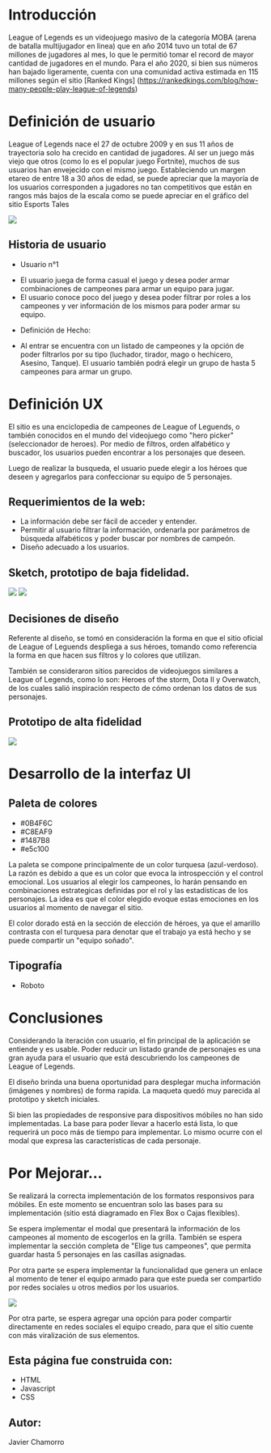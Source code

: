 # Introducción

League of Legends es un videojuego masivo de la categoría MOBA (arena de batalla multijugador en linea) que en año 2014 tuvo un total de 67 millones de jugadores al mes, lo que le permitió tomar el record de mayor cantidad de jugadores en el mundo. Para el año 2020, si bien sus números han bajado ligeramente, cuenta con una comunidad activa estimada en 115 millones según el sitio [Ranked Kings] (https://rankedkings.com/blog/how-many-people-play-league-of-legends)

# Definición de usuario

League of Legends nace el 27 de octubre 2009 y en sus 11 años de trayectoria solo ha crecido en cantidad de jugadores. Al ser un juego más viejo que otros (como lo es el popular juego Fortnite), muchos de sus usuarios han envejecido con el mismo juego. Estableciendo un margen etareo de entre 18 a 30 años de edad, se puede apreciar que la mayoría de los usuarios corresponden a jugadores no tan competitivos que están en rangos más bajos de la escala como se puede apreciar en el gráfico del sitio Esports Tales

<img src="imagenesREADME/lol competitivo.jpg">

## Historia de usuario

* Usuario n°1 

 - El usuario juega de forma casual el juego y desea poder armar combinaciones de campeones para armar un equipo para jugar.
 - El usuario conoce poco del juego y desea poder filtrar por roles a los campeones y ver información de los mismos para poder armar su equipo.
  * Definición de Hecho:
 -  Al entrar se encuentra con un listado de campeones y la opción de poder filtrarlos por su tipo (luchador, tirador, mago o hechicero, Asesino, Tanque). El usuario también podrá elegir un grupo de hasta 5 campeones para armar un grupo. 

# Definición UX

El sitio es una enciclopedia de campeones de League of Leguends, o también conocidos en el mundo del videojuego como "hero picker" (seleccionador de heroes). Por medio de filtros, orden alfabético y buscador, los usuarios pueden encontrar a los personajes que deseen.

Luego de realizar la busqueda, el usuario puede elegir a los héroes que deseen y agregarlos para confeccionar su equipo de 5 personajes. 

## Requerimientos de la web:

 - La información debe ser fácil de acceder y entender.
 - Permitir al usuario filtrar la información, ordenarla por parámetros de búsqueda alfabéticos y poder buscar por nombres de campeón. 
 - Diseño adecuado a los usuarios. 

## Sketch, prototipo de baja fidelidad.

<img src="imagenesREADME/sketch.jpg">

<img src="imagenesREADME/prototipo de baja fidelidad.png"> 

## Decisiones de diseño

Referente al diseño, se tomó en consideración la forma en que el sitio oficial de League of Leguends despliega a sus héroes, tomando como referencia la forma en que hacen sus filtros y lo colores que utilizan. 

También se consideraron sitios parecidos de videojuegos similares a League of Legends, como lo son: Heroes of the storm, Dota II y Overwatch, de los cuales salió inspiración respecto de cómo ordenan los datos de sus personajes. 

## Prototipo de alta fidelidad

<img src="imagenesREADME/prototipo de alta fidelidad.png"> 

# Desarrollo de la interfaz UI

## Paleta de colores

- #0B4F6C
- #C8EAF9
- #1487B8
- #e5c100

La paleta se compone principalmente de un color turquesa (azul-verdoso). La razón es debido a que es un color que evoca la introspección y el control emocional. Los usuarios al elegir los campeones, lo harán pensando en combinaciones estrategicas definidas por el rol y las estadísticas de los personajes. La idea es que el color elegido evoque estas emociones en los usuarios al momento de navegar el sitio.

El color dorado está en la sección de elección de héroes, ya que el amarillo contrasta con el turquesa para denotar que el trabajo ya está hecho y se puede compartir un "equipo soñado". 

## Tipografía

- Roboto 

# Conclusiones

Considerando la iteración con usuario, el fin principal de la aplicación se entiende y es usable. Poder reducir un listado grande de personajes es una gran ayuda para el usuario que está descubriendo los campeones de League of Legends. 

El diseño brinda una buena oportunidad para desplegar mucha información (imágenes y nombres) de forma rapida. La maqueta quedó muy parecida al prototipo y sketch iniciales. 

Si bien las propiedades de responsive para dispositivos móbiles no han sido implementadas. La base para poder llevar a hacerlo está lista, lo que requerirá un poco más de tiempo para implementar. Lo mismo ocurre con el modal que expresa las características de cada personaje. 

# Por Mejorar…

Se realizará la correcta implementación de los formatos responsivos para móbiles. En este momento se encuentran solo las bases para su implementación (sitio está diagramado en Flex Box o Cajas flexibles).

Se espera implementar el modal que presentará la información de los campeones al momento de escogerlos en la grilla. También se espera implementar la sección completa de "Elige tus campeones", que permita guardar hasta 5 personajes en las casillas asignadas. 

Por otra parte se espera implementar la funcionalidad que genera un enlace al momento de tener el equipo armado para que este pueda ser compartido por redes sociales u otros medios por los usuarios.

<img src="imagenesREADME/arma tu equipo.png"> 

Por otra parte, se espera agregar una opción para poder compartir directamente en redes sociales el equipo creado, para que el sitio cuente con más viralización de sus elementos. 

## Esta página fue construida con:
* HTML
* Javascript
* CSS
## Autor: 
Javier Chamorro
